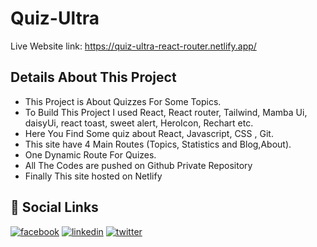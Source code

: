 # Quiz-Ultra

Live Website link: https://quiz-ultra-react-router.netlify.app/

## Details About This Project

- This Project is About Quizzes For Some Topics.
- To Build This Project I used React, React router, Tailwind, Mamba Ui, daisyUi, react toast, sweet alert, HeroIcon, Rechart etc.
- Here You Find Some quiz about React, Javascript, CSS , Git.
- This site have 4 Main Routes (Topics, Statistics and Blog,About).
- One Dynamic Route For Quizes.
- All The Codes are pushed on Github Private Repository
- Finally This site hosted on Netlify

## 🔗 Social Links

[![facebook](https://img.shields.io/badge/Facebook-1877F2?style=for-the-badge&logo=facebook&logoColor=white)](https://www.facebook.com/GRzAfnan/)
[![linkedin](https://img.shields.io/badge/linkedin-0A66C2?style=for-the-badge&logo=linkedin&logoColor=white)](https://www.linkedin.com/in/grzafnan/)
[![twitter](https://img.shields.io/badge/twitter-1DA1F2?style=for-the-badge&logo=twitter&logoColor=white)](https://twitter.com/GrzAfnan)
